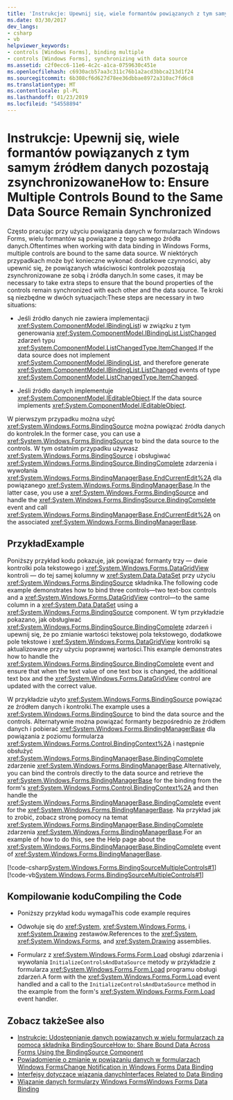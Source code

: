 ```yaml
---
title: 'Instrukcje: Upewnij się, wiele formantów powiązanych z tym samym źródłem danych pozostają zsynchronizowane'
ms.date: 03/30/2017
dev_langs:
- csharp
- vb
helpviewer_keywords:
- controls [Windows Forms], binding multiple
- controls [Windows Forms], synchronizing with data source
ms.assetid: c2f0ecc6-11e6-4c2c-a1ca-0759630c451e
ms.openlocfilehash: c6930acb57aa3c311c76b1a2acd3bbca213d1f24
ms.sourcegitcommit: 6b308cf6d627d78ee36dbbae8972a310ac7fd6c8
ms.translationtype: MT
ms.contentlocale: pl-PL
ms.lasthandoff: 01/23/2019
ms.locfileid: "54558894"
---
```

# <a name="how-to-ensure-multiple-controls-bound-to-the-same-data-source-remain-synchronized"></a><span data-ttu-id="ed8c8-102">Instrukcje: Upewnij się, wiele formantów powiązanych z tym samym źródłem danych pozostają zsynchronizowane</span><span class="sxs-lookup"><span data-stu-id="ed8c8-102">How to: Ensure Multiple Controls Bound to the Same Data Source Remain Synchronized</span></span>
<span data-ttu-id="ed8c8-103">Często pracując przy użyciu powiązania danych w formularzach Windows Forms, wielu formantów są powiązane z tego samego źródła danych.</span><span class="sxs-lookup"><span data-stu-id="ed8c8-103">Oftentimes when working with data binding in Windows Forms, multiple controls are bound to the same data source.</span></span> <span data-ttu-id="ed8c8-104">W niektórych przypadkach może być konieczne wykonać dodatkowe czynności, aby upewnić się, że powiązanych właściwości kontrolek pozostają zsynchronizowane ze sobą i źródła danych.</span><span class="sxs-lookup"><span data-stu-id="ed8c8-104">In some cases, it may be necessary to take extra steps to ensure that the bound properties of the controls remain synchronized with each other and the data source.</span></span> <span data-ttu-id="ed8c8-105">Te kroki są niezbędne w dwóch sytuacjach:</span><span class="sxs-lookup"><span data-stu-id="ed8c8-105">These steps are necessary in two situations:</span></span>  
  
-   <span data-ttu-id="ed8c8-106">Jeśli źródło danych nie zawiera implementacji <xref:System.ComponentModel.IBindingList>i w związku z tym generowania <xref:System.ComponentModel.IBindingList.ListChanged> zdarzeń typu <xref:System.ComponentModel.ListChangedType.ItemChanged>.</span><span class="sxs-lookup"><span data-stu-id="ed8c8-106">If the data source does not implement <xref:System.ComponentModel.IBindingList>, and therefore generate <xref:System.ComponentModel.IBindingList.ListChanged> events of type <xref:System.ComponentModel.ListChangedType.ItemChanged>.</span></span>  
  
-   <span data-ttu-id="ed8c8-107">Jeśli źródło danych implementuje <xref:System.ComponentModel.IEditableObject>.</span><span class="sxs-lookup"><span data-stu-id="ed8c8-107">If the data source implements <xref:System.ComponentModel.IEditableObject>.</span></span>  
  
 <span data-ttu-id="ed8c8-108">W pierwszym przypadku można użyć <xref:System.Windows.Forms.BindingSource> można powiązać źródła danych do kontrolek.</span><span class="sxs-lookup"><span data-stu-id="ed8c8-108">In the former case, you can use a <xref:System.Windows.Forms.BindingSource> to bind the data source to the controls.</span></span> <span data-ttu-id="ed8c8-109">W tym ostatnim przypadku używasz <xref:System.Windows.Forms.BindingSource> i obsługiwać <xref:System.Windows.Forms.BindingSource.BindingComplete> zdarzenia i wywołania <xref:System.Windows.Forms.BindingManagerBase.EndCurrentEdit%2A> dla powiązanego <xref:System.Windows.Forms.BindingManagerBase>.</span><span class="sxs-lookup"><span data-stu-id="ed8c8-109">In the latter case, you use a <xref:System.Windows.Forms.BindingSource> and handle the <xref:System.Windows.Forms.BindingSource.BindingComplete> event and call <xref:System.Windows.Forms.BindingManagerBase.EndCurrentEdit%2A> on the associated <xref:System.Windows.Forms.BindingManagerBase>.</span></span>  
  
## <a name="example"></a><span data-ttu-id="ed8c8-110">Przykład</span><span class="sxs-lookup"><span data-stu-id="ed8c8-110">Example</span></span>  
 <span data-ttu-id="ed8c8-111">Poniższy przykład kodu pokazuje, jak powiązać formanty trzy — dwie kontrolki pola tekstowego i <xref:System.Windows.Forms.DataGridView> kontroli — do tej samej kolumny w <xref:System.Data.DataSet> przy użyciu <xref:System.Windows.Forms.BindingSource> składnika.</span><span class="sxs-lookup"><span data-stu-id="ed8c8-111">The following code example demonstrates how to bind three controls—two text-box controls and a <xref:System.Windows.Forms.DataGridView> control—to the same column in a <xref:System.Data.DataSet> using a <xref:System.Windows.Forms.BindingSource> component.</span></span> <span data-ttu-id="ed8c8-112">W tym przykładzie pokazano, jak obsługiwać <xref:System.Windows.Forms.BindingSource.BindingComplete> zdarzeń i upewnij się, że po zmianie wartości tekstowej pola tekstowego, dodatkowe pole tekstowe i <xref:System.Windows.Forms.DataGridView> kontrolki są aktualizowane przy użyciu poprawnej wartości.</span><span class="sxs-lookup"><span data-stu-id="ed8c8-112">This example demonstrates how to handle the <xref:System.Windows.Forms.BindingSource.BindingComplete> event and ensure that when the text value of one text box is changed, the additional text box and the <xref:System.Windows.Forms.DataGridView> control are updated with the correct value.</span></span>  
  
 <span data-ttu-id="ed8c8-113">W przykładzie użyto <xref:System.Windows.Forms.BindingSource> powiązać ze źródłem danych i kontrolki.</span><span class="sxs-lookup"><span data-stu-id="ed8c8-113">The example uses a <xref:System.Windows.Forms.BindingSource> to bind the data source and the controls.</span></span> <span data-ttu-id="ed8c8-114">Alternatywnie można powiązać formanty bezpośrednio ze źródłem danych i pobierać <xref:System.Windows.Forms.BindingManagerBase> dla powiązania z poziomu formularza <xref:System.Windows.Forms.Control.BindingContext%2A> i następnie obsłużyć <xref:System.Windows.Forms.BindingManagerBase.BindingComplete> zdarzenie <xref:System.Windows.Forms.BindingManagerBase>.</span><span class="sxs-lookup"><span data-stu-id="ed8c8-114">Alternatively, you can bind the controls directly to the data source and retrieve the <xref:System.Windows.Forms.BindingManagerBase> for the binding from the form's <xref:System.Windows.Forms.Control.BindingContext%2A> and then handle the <xref:System.Windows.Forms.BindingManagerBase.BindingComplete> event for the <xref:System.Windows.Forms.BindingManagerBase>.</span></span> <span data-ttu-id="ed8c8-115">Na przykład jak to zrobić, zobacz stronę pomocy na temat <xref:System.Windows.Forms.BindingManagerBase.BindingComplete> zdarzenia <xref:System.Windows.Forms.BindingManagerBase>.</span><span class="sxs-lookup"><span data-stu-id="ed8c8-115">For an example of how to do this, see the Help page about the <xref:System.Windows.Forms.BindingManagerBase.BindingComplete> event of <xref:System.Windows.Forms.BindingManagerBase>.</span></span>  
  
 [!code-csharp[System.Windows.Forms.BindingSourceMultipleControls#1](../../../samples/snippets/csharp/VS_Snippets_Winforms/System.Windows.Forms.BindingSourceMultipleControls/CS/Form1.cs#1)]
 [!code-vb[System.Windows.Forms.BindingSourceMultipleControls#1](../../../samples/snippets/visualbasic/VS_Snippets_Winforms/System.Windows.Forms.BindingSourceMultipleControls/VB/Form1.vb#1)]  
  
## <a name="compiling-the-code"></a><span data-ttu-id="ed8c8-116">Kompilowanie kodu</span><span class="sxs-lookup"><span data-stu-id="ed8c8-116">Compiling the Code</span></span>  
  
-   <span data-ttu-id="ed8c8-117">Poniższy przykład kodu wymaga</span><span class="sxs-lookup"><span data-stu-id="ed8c8-117">This code example requires</span></span>  
  
-   <span data-ttu-id="ed8c8-118">Odwołuje się do <xref:System>, <xref:System.Windows.Forms>, i <xref:System.Drawing> zestawów.</span><span class="sxs-lookup"><span data-stu-id="ed8c8-118">References to the <xref:System>, <xref:System.Windows.Forms>, and <xref:System.Drawing> assemblies.</span></span>  
  
-   <span data-ttu-id="ed8c8-119">Formularz z <xref:System.Windows.Forms.Form.Load> obsługi zdarzenia i wywołania `InitializeControlsAndDataSource` metody w przykładzie z formularza <xref:System.Windows.Forms.Form.Load> programu obsługi zdarzeń.</span><span class="sxs-lookup"><span data-stu-id="ed8c8-119">A form with the <xref:System.Windows.Forms.Form.Load> event handled and a call to the `InitializeControlsAndDataSource` method in the example from the form's <xref:System.Windows.Forms.Form.Load> event handler.</span></span>  
  
## <a name="see-also"></a><span data-ttu-id="ed8c8-120">Zobacz także</span><span class="sxs-lookup"><span data-stu-id="ed8c8-120">See also</span></span>
- [<span data-ttu-id="ed8c8-121">Instrukcje: Udostępnianie danych powiązanych w wielu formularzach za pomocą składnika BindingSource</span><span class="sxs-lookup"><span data-stu-id="ed8c8-121">How to: Share Bound Data Across Forms Using the BindingSource Component</span></span>](../../../docs/framework/winforms/controls/how-to-share-bound-data-across-forms-using-the-bindingsource-component.md)
- [<span data-ttu-id="ed8c8-122">Powiadomienie o zmianie w powiązaniu danych w formularzach Windows Forms</span><span class="sxs-lookup"><span data-stu-id="ed8c8-122">Change Notification in Windows Forms Data Binding</span></span>](../../../docs/framework/winforms/change-notification-in-windows-forms-data-binding.md)
- [<span data-ttu-id="ed8c8-123">Interfejsy dotyczące wiązania danych</span><span class="sxs-lookup"><span data-stu-id="ed8c8-123">Interfaces Related to Data Binding</span></span>](../../../docs/framework/winforms/interfaces-related-to-data-binding.md)
- [<span data-ttu-id="ed8c8-124">Wiązanie danych formularzy Windows Forms</span><span class="sxs-lookup"><span data-stu-id="ed8c8-124">Windows Forms Data Binding</span></span>](../../../docs/framework/winforms/windows-forms-data-binding.md)
